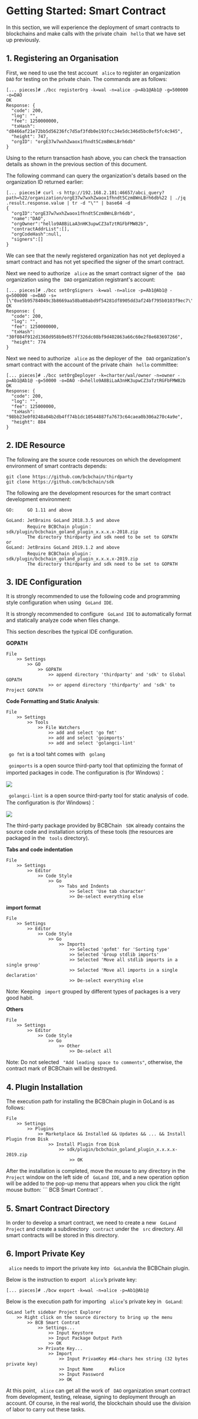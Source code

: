 # Getting Started: Smart Contract

In this section, we will experience the deployment of smart contracts to blockchains and make calls with the private chain ``` hello``` that we have set up previously.

## 1. Registering an Organisation

First, we need to use the test account ``` alice``` to register an organization ``` DAO``` for testing on the private chain. The commands are as follows:

``` 
[... pieces]# ./bcc registerOrg -k=wal -n=alice -p=Ab1@Ab1@ -g=500000 -o=DAO
OK
Response: {
  "code": 200,
  "log": "",
  "fee": 1250000000,
  "txHash": "d8466af21e72bb5d56236fc7d5af3fdb0e193fcc34e5dc346d5bc0ef5fc4c945",
  "height": 747,
  "orgID": "orgE37w7wxhZwaox1fhndt5Czm8WnLBrh6db"
}
``` 

Using to the return transaction hash above, you can check the transaction details as shown in the previous section of this document.

The following command can query the organization's details based on the organization ID returned earlier:

``` 
[... pieces]# curl -s http://192.168.2.101:46657/abci_query? path=%22/organization/orgE37w7wxhZwaox1fhndt5Czm8WnLBrh6db%22 | ./jq .result.response.value | tr -d "\"" | base64 -d
{
  "orgID":"orgE37w7wxhZwaox1fhndt5Czm8WnLBrh6db",
  "name":"DAO",
  "orgOwner":"hello9A8BiLaA3nHK3upwCZ3aTztRGFbFMW82b",
  "contractAddrList":[],
  "orgCodeHash":null,
  "signers":[]
}
``` 

We can see that the newly registered organization has not yet deployed a smart contract and has not yet specified the signer of the smart contract.

Next we need to authorize ``` alice``` as the smart contract signer of the ``` DAO``` organization using the ``` DAO``` organization registrant's account:

``` 
[... pieces]# ./bcc setOrgSigners -k=wal -n=alice -p=Ab1@Ab1@ -g=500000 -o=DAO -s=[\"0xe5b95784049c3b8669aa58ba08abd9f54281df8905dd3af24bf795b0103f9ec7\"]
OK
Response: {
  "code": 200,
  "log": "",
  "fee": 1250000000,
  "txHash": "30f084f912d1360d958b9e057ff326dc08bf9d402863a66c60e2f8e683697266",
  "height": 774
}
``` 

Next we need to authorize ``` alice``` as the deployer of the ``` DAO``` organization's smart contract with the account of the private chain ``` hello``` committee:

``` 
[... pieces]# ./bcc setOrgDeployer -k=charter/wal/owner -n=owner -p=Ab1@Ab1@ -g=50000 -o=DAO -d=hello9A8BiLaA3nHK3upwCZ3aTztRGFbFMW82b
OK
Response: {
  "code": 200,
  "log": "",
  "fee": 125000000,
  "txHash": "98bb23e0f0248a04b2db4ff74b1dc10544887fa7673c64caea0b306a270c4a9e",
  "height": 884
}
``` 



## 2. IDE Resource

The following are the source code resources on which the development environment of smart contracts depends:

``` 
git clone https://github.com/bcbchain/thirdparty
git clone https://github.com/bcbchain/sdk
``` 

The following are the development resources for the smart contract development environment:

``` 
GO:     GO 1.11 and above

GoLand: JetBrains GoLand 2018.3.5 and above
        Require BCBChain plugin：sdk/plugin/bcbchain_goland_plugin_x.x.x.x-2018.zip
        The directory thirdparty and sdk need to be set to GOPATH
or
GoLand: JetBrains GoLand 2019.1.2 and above
        Require BCBChain plugin：sdk/plugin/bcbchain_goland_plugin_x.x.x.x-2019.zip
        The directory thirdparty and sdk need to be set to GOPATH 
``` 



## 3. IDE Configuration

It is strongly recommended to use the following code and programming style configuration when using ``` GoLand IDE```.

It is strongly recommended to configure ``` GoLand IDE``` to automatically format and statically analyze code when files change.

This section describes the typical IDE configuration.

**GOPATH**

``` 
File
    >> Settings
        >> GO
            >> GOPATH
                >> append directory 'thirdparty' and 'sdk' to Global GOPATH
                >> or append directory 'thirdparty' and 'sdk' to Project GOPATH
``` 



**Code Formatting and Static Analysis**:

``` 
File 
    >> Settings 
        >> Tools 
            >> File Watchers
                >> add and select 'go fmt'
                >> add and select 'goimports'
                >> add and select 'golangci-lint'
``` 


 ``` go fmt``` is a tool taht comes with ``` golang``` 


 ``` goimports``` is a open source third-party tool that optimizing the format of imported packages in code. The configuration is (for Windows)：

![](./p/goimports.png)


 ``` golangci-lint``` is a open source third-party tool for static analysis of code. The configuration is (for Windows)：

![](./p/golangci-lint.png)

The third-party package provided by BCBChain ``` SDK``` already contains the source code and installation scripts of these tools (the resources are packaged in the ``` tools``` directory).


**Tabs and code indentation**

``` 
File 
    >> Settings 
        >> Editor 
            >> Code Style
                >> Go
                    >> Tabs and Indents
                        >> Select 'Use tab character'
                        >> De-select everything else
``` 



**import format**

``` 
File 
    >> Settings 
        >> Editor 
            >> Code Style
                >> Go
                    >> Imports
                        >> Selected 'gofmt' for 'Sorting type'
                        >> Selected 'Group stdlib imports'
                        >> Selected 'Move all stdlib imports in a single group'
                        >> Selected 'Move all imports in a single declaration'
                        >> De-select everything else
``` 

Note: Keeping ``` import``` grouped by different types of packages is a very good habit.


**Others**

``` 
File 
	>> Settings 
		>> Editor 
			>> Code Style
				>> Go
					>> Other
						>> De-select all
``` 

Note: Do not selected ``` "Add leading space to comments"```, otherwise, the contract mark of BCBChain will be destroyed.


## 4. Plugin Installation

The execution path for installing the BCBChain plugin in GoLand is as follows:

``` 
File 
	>> Settings 
		>> Plugins 
			>> Marketplace && Installed && Updates && ... && Install Plugin from Disk
				>> Install Plugin from Disk
					>> sdk/plugin/bcbchain_goland_plugin_x.x.x.x-2019.zip
						>> OK
``` 

After the installation is completed, move the mouse to any directory in the ``` Project``` window on the left side of ``` GoLand IDE```, and a new operation option will be added to the pop-up menu that appears when you click the right mouse button: ``` BCB Smart Contract``.


## 5. Smart Contract Directory

In order to develop a smart contract, we need to create a new ``` GoLand Project``` and create a subdirectory ``` contract``` under the ``` src``` directory. All smart contracts will be stored in this directory.


## 6. Import Private Key

 ``` alice``` needs to import the private key into ``` GoLand```via the BCBChain plugin.

Below is the instruction to export ``` alice```’s private key:

``` 
[... pieces]# ./bcw export -k=wal -n=alice -p=Ab1@Ab1@
``` 

Below is the execution path for importing ``` alice```'s private key in ``` GoLand```:

``` 
GoLand left sidebar Project Explorer
    >> Right click on the source directory to bring up the menu
        >> BCB Smart Contrat
            >> Settings...
                >> Input Keystore
                >> Input Package Output Path
                >> OK
            >> Private Key...
                >> Import
                    >> Input PrivaeKey #64-chars hex string (32 bytes private key)
                    >> Input Name      #alice
                    >> Input Password
                    >> OK
``` 

At this point, ``` alice``` can get all the work of ``` DAO``` organization smart contract from development, testing, release, signing to deployment through an account. Of course, in the real world, the blockchain should use the division of labor to carry out these tasks.





